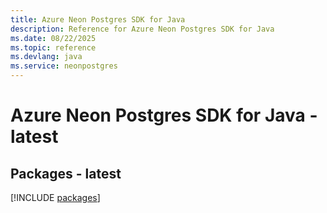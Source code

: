 ```yaml
---
title: Azure Neon Postgres SDK for Java
description: Reference for Azure Neon Postgres SDK for Java
ms.date: 08/22/2025
ms.topic: reference
ms.devlang: java
ms.service: neonpostgres
---
```

# Azure Neon Postgres SDK for Java - latest
## Packages - latest
[!INCLUDE [packages](neon-postgres-index.md)]